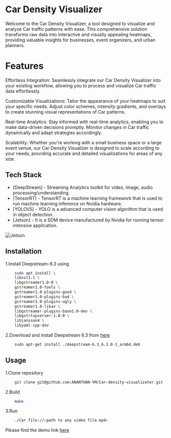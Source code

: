 
# Car Density Visualizer

Welcome to the Car Density Visualizer, a tool designed to visualize and analyze Car traffic patterns with ease. This comprehensive solution transforms raw data into interactive and visually appealing heatmaps, providing valuable insights for businesses, event organizers, and urban planners

# Features
Effortless Integration: Seamlessly integrate our Car Density Visualizer into your existing workflow, allowing you to process and visualize Car traffic data effortlessly.

Customizable Visualizations: Tailor the appearance of your heatmaps to suit your specific needs. Adjust color schemes, intensity gradients, and overlays to create stunning visual representations of Car patterns.

Real-time Analytics: Stay informed with real-time analytics, enabling you to make data-driven decisions promptly. Monitor changes in Car traffic dynamically and adapt strategies accordingly.

Scalability: Whether you're working with a small business space or a large event venue, our Car Density Visualizer is designed to scale according to your needs, providing accurate and detailed visualizations for areas of any size.

## Tech Stack

- [DeepStream] - Streaming Analytics toolkit for video, image, audio processing/understanding.
- [TensorRT] - TensorRT is a machine learning framework that is used to run machine learning inference on Nvidia hardware.
- [YOLOV5] - YOLO is a advanced computer vision algorithm that is used in object detection.
- [Jetson] - It is a SOM device manufactured by Nvidia for running tensor intensive application.

![Jetson](https://i.imgur.com/eCMj2EV.jpg)



## Installation

1.Install Deepstream-6.3 using 

```bash
    sudo apt install \
    libssl1.1 \
    libgstreamer1.0-0 \
    gstreamer1.0-tools \
    gstreamer1.0-plugins-good \
    gstreamer1.0-plugins-bad \
    gstreamer1.0-plugins-ugly \
    gstreamer1.0-libav \
    libgstreamer-plugins-base1.0-dev \
    libgstrtspserver-1.0-0 \
    libjansson4 \
    libyaml-cpp-dev
```

2.Download and install Deepstream 6.3 from [here]( https://catalog.ngc.nvidia.com/orgs/nvidia/resources/deepstream)
```bash
    sudo apt-get install ./deepstream-6.3_6.3.0-1_arm64.deb
```

## Usage

1.Clone repository 

```bash
    git clone git@github.com:ANANTHAN-VM/Car-density-visualizater.git
```

2.Build 
```bash
    make
```

3.Run
```bash
    ./Car file://<path to any video file.mp4>
```

Please find the demo link [here](https://youtu.be/ObMPh8CjfbE)
